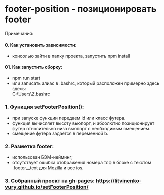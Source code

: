 # footer-position - позиционировать footer
Примечания:

#### 0. Как установить зависимости:  
 - консолью зайти в папку проекта, запустить npm install  

#### 01. Как запустить сборку:  
 - npm run start  
 - или записать алиас в .bashrc, который расположен примерно здесь здесь:  
    C:\Users\Z\.bashrc    


### 1. Функция setFooterPosition():
  - при запуске функции передаем id или класс футера.
  - функция вычисляет высоту вьюпорт, и абсолютно позиционирует футер относительно низа вьюпорт с необходимым смещением.
  - смещение футера задается в переменной b.  

  ### 2. Разметка footer:
   - использован БЭМ-нейминг;
  -  отсутствует ошибка отображения номера тлф в блоке с текстом .footer__text для Mozilla и все ios.

 ### 3. Собранный проект на gh-pages: https://litvinenko-yury.github.io/setFooterPosition/  
